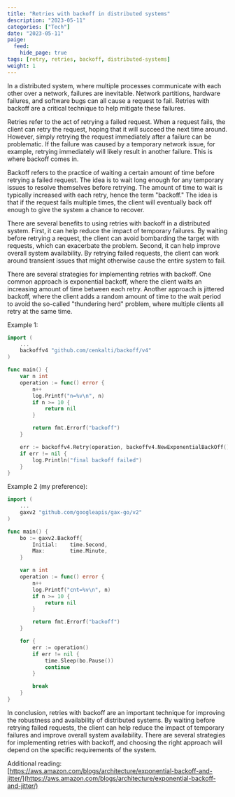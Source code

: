 ```yaml
---
title: "Retries with backoff in distributed systems"
description: "2023-05-11"
categories: ["Tech"]
date: "2023-05-11"
paige:
  feed:
    hide_page: true
tags: [retry, retries, backoff, distributed-systems]
weight: 1
---
```


In a distributed system, where multiple processes communicate with each other over a network, failures are inevitable. Network partitions, hardware failures, and software bugs can all cause a request to fail. Retries with backoff are a critical technique to help mitigate these failures.

Retries refer to the act of retrying a failed request. When a request fails, the client can retry the request, hoping that it will succeed the next time around. However, simply retrying the request immediately after a failure can be problematic. If the failure was caused by a temporary network issue, for example, retrying immediately will likely result in another failure. This is where backoff comes in.

Backoff refers to the practice of waiting a certain amount of time before retrying a failed request. The idea is to wait long enough for any temporary issues to resolve themselves before retrying. The amount of time to wait is typically increased with each retry, hence the term "backoff." The idea is that if the request fails multiple times, the client will eventually back off enough to give the system a chance to recover.

There are several benefits to using retries with backoff in a distributed system. First, it can help reduce the impact of temporary failures. By waiting before retrying a request, the client can avoid bombarding the target with requests, which can exacerbate the problem. Second, it can help improve overall system availability. By retrying failed requests, the client can work around transient issues that might otherwise cause the entire system to fail.

There are several strategies for implementing retries with backoff. One common approach is exponential backoff, where the client waits an increasing amount of time between each retry. Another approach is jittered backoff, where the client adds a random amount of time to the wait period to avoid the so-called "thundering herd" problem, where multiple clients all retry at the same time.

Example 1:

```go
import (
    ...
    backoffv4 "github.com/cenkalti/backoff/v4"
)

func main() {
    var n int
    operation := func() error {
        n++
        log.Printf("n=%v\n", n)
        if n >= 10 {
            return nil
        }

        return fmt.Errorf("backoff")
    }

    err := backoffv4.Retry(operation, backoffv4.NewExponentialBackOff())
    if err != nil {
        log.Println("final backoff failed")
    }
}
```

Example 2 (my preference):

```go
import (
    ...
    gaxv2 "github.com/googleapis/gax-go/v2"
)

func main() {
    bo := gaxv2.Backoff{
        Initial:    time.Second,
        Max:        time.Minute,
    }

    var n int
    operation := func() error {
        n++
        log.Printf("cnt=%v\n", n)
        if n >= 10 {
            return nil
        }

        return fmt.Errorf("backoff")
    }

    for {
        err := operation()
        if err != nil {
            time.Sleep(bo.Pause())
            continue
        }

        break
    }
}
```

In conclusion, retries with backoff are an important technique for improving the robustness and availability of distributed systems. By waiting before retrying failed requests, the client can help reduce the impact of temporary failures and improve overall system availability. There are several strategies for implementing retries with backoff, and choosing the right approach will depend on the specific requirements of the system.

Additional reading: [https://aws.amazon.com/blogs/architecture/exponential-backoff-and-jitter/](https://aws.amazon.com/blogs/architecture/exponential-backoff-and-jitter/)
